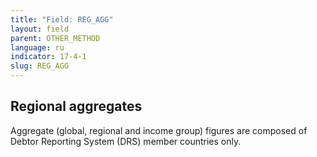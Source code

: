 ```yaml
---
title: "Field: REG_AGG"
layout: field
parent: OTHER_METHOD
language: ru
indicator: 17-4-1
slug: REG_AGG
---
```

## Regional aggregates

Aggregate (global, regional and income group) figures are composed of Debtor Reporting System (DRS) member countries only.